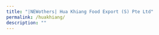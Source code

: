 ```yaml
---
title: "|NEWothers| Hua Khiang Food Export (S) Pte Ltd"
permalink: /huakhiang/
description: ""
---
```

